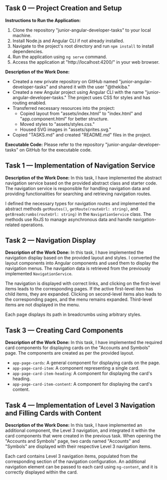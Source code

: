 ## Task 0 — Project Creation and Setup

**Instructions to Run the Application:**

1. Clone the repository "junior-angular-developer-tasks" to your local machine.
2. Install Node.js and Angular CLI if not already installed.
3. Navigate to the project's root directory and run `npm install` to install dependencies.
4. Run the application using `ng serve` command.
5. Access the application at "http://localhost:4200/" in your web browser.

**Description of the Work Done:**

- Created a new private repository on GitHub named "junior-angular-developer-tasks" and shared it with the user "@thekiba."
- Created a new Angular project using Angular CLI with the name "junior-angular-developer-tasks." The project uses CSS for styles and has routing enabled.
- Transferred necessary resources into the project:
  - Copied layout from "assets/index.html" to "index.html" and "app.component.html" for better structure.
  - Moved styles to "assets/styles.css."
  - Housed SVG images in "assets/sprites.svg."
- Copied "TASKS.md" and created "README.md" files in the project.

**Executable Code:**
Please refer to the repository "junior-angular-developer-tasks" on GitHub for the executable code.

## Task 1 — Implementation of Navigation Service

**Description of the Work Done:**
In this task, I have implemented the abstract navigation service based on the provided abstract class and starter code. The navigation service is responsible for handling navigation data and providing functionalities for searching and retrieving navigation routes.

I defined the necessary types for navigation routes and implemented the abstract methods `getRoutes()`, `getRoute(routeUrl: string)`, and `getBreadcrumbs(routeUrl: string)` in the `NavigationService` class. The methods use RxJS to manage asynchronous data and handle navigation-related operations.

## Task 2 — Navigation Display

**Description of the Work Done:**
In this task, I have implemented the navigation display based on the provided layout and styles. I converted the layout components into Angular components and used them to display the navigation menus. The navigation data is retrieved from the previously implemented `NavigationService`.

The navigation is displayed with correct links, and clicking on the first-level items leads to the corresponding pages. If the active first-level item has child items, they are expanded. Clicking on second-level items also leads to the corresponding pages, and the menu remains expanded. Third-level items are not displayed in the menu.

Each page displays its path in breadcrumbs using arbitrary styles.

## Task 3 — Creating Card Components

**Description of the Work Done:**
In this task, I have implemented the required card components for displaying cards on the "Accounts and Symbols" page. The components are created as per the provided layout.

- `app-page-cards`: A general component for displaying cards on the page.
- `app-page-card-item`: A component representing a single card.
- `app-page-card-item-heading`: A component for displaying the card's heading.
- `app-page-card-item-content`: A component for displaying the card's content.

## Task 4 — Implementation of Level 3 Navigation and Filling Cards with Content

**Description of the Work Done:**
In this task, I have implemented an additional component, the Level 3 navigation, and integrated it within the card components that were created in the previous task. When opening the "Accounts and Symbols" page, two cards named "Accounts" and "Symbols" are displayed with their respective Level 3 navigation items.

Each card contains Level 3 navigation items, populated from the corresponding section of the navigation configuration. An additional navigation element can be passed to each card using `ng-content`, and it is correctly displayed within the card.
